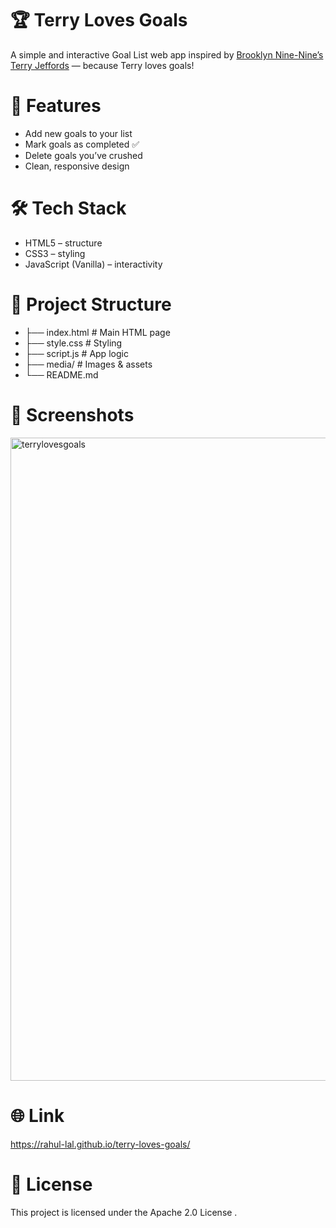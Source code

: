 # 🏆 Terry Loves Goals
A simple and interactive Goal List web app inspired by [Brooklyn Nine-Nine’s Terry Jeffords](https://brooklyn99.fandom.com/wiki/Terry_Jeffords) — because Terry loves goals!

# 🚀 Features
- Add new goals to your list
- Mark goals as completed ✅
- Delete goals you’ve crushed
- Clean, responsive design

# 🛠️ Tech Stack
- HTML5 – structure
- CSS3 – styling
- JavaScript (Vanilla) – interactivity

# 📂 Project Structure
- ├── index.html     # Main HTML page
- ├── style.css      # Styling
- ├── script.js      # App logic
- ├── media/         # Images & assets
- └── README.md

# 📸 Screenshots
<img width="1919" height="1029" alt="terrylovesgoals" src="https://github.com/user-attachments/assets/d949844b-39f8-4db1-ba4c-ea2416b7105b" />

# 🌐 Link
https://rahul-lal.github.io/terry-loves-goals/

# 📜 License
This project is licensed under the Apache 2.0 License
.
